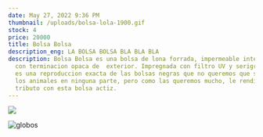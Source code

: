 ```yaml
---
date: May 27, 2022 9:36 PM
thumbnail: /uploads/bolsa-lola-1900.gif
stock: 4
price: 20000
title: Bolsa Bolsa
description_eng: LA BOLSA BOLSA BLA BLA BLA
description: Bolsa Bolsa es una bolsa de lona forrada, impermeable interior y
  con terminacion opaca de  exterior. Impregnada con filtro UV y serigrafiada,
  es una reproduccion exacta de las bolsas negras que no queremos que se coman
  los animales en ninguna parte, pero como las queremos mucho, le rendimos
  tributo con esta bolsa actiz.
---
```

<div>

![](/uploads/bolsa-lola-1900.gif)

</div>

<div>

![globos](/uploads/bolsa-lola-1900.gif "Otro pie de foto")

</div>